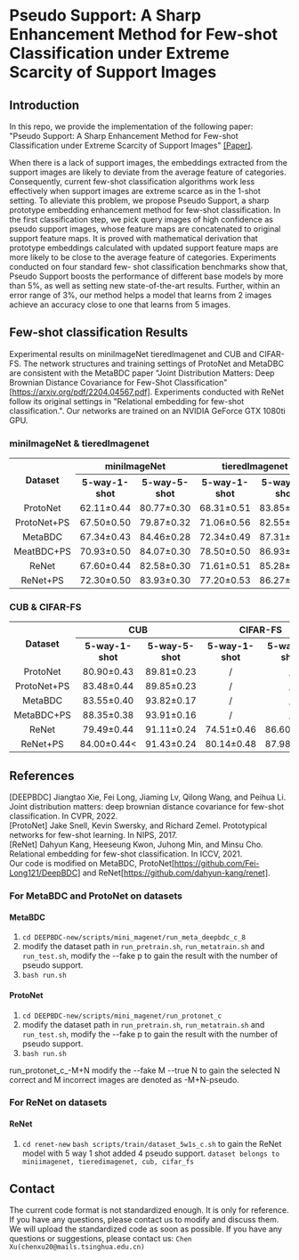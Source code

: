 # Pseudo Support: A Sharp Enhancement Method for Few-shot Classification under Extreme Scarcity of Support Images



## Introduction
In this repo, we provide the implementation of the following paper:<br>
"Pseudo Support: A Sharp Enhancement Method for Few-shot Classification under Extreme Scarcity of Support Images"  [[Paper]]().

 When there is a lack of support images, the embeddings extracted from the support images are likely to deviate from the average feature of categories. Consequently, current few-shot classification algorithms work less effectively when support images are extreme scarce as in the 1-shot setting. To alleviate this problem, we propose Pseudo Support, a sharp prototype embedding enhancement method for few-shot classification. In the first classification step, we pick query images of high confidence as pseudo support images, whose feature maps are concatenated to original support feature maps. It is proved with mathematical derivation that prototype embeddings calculated with updated support feature maps are more likely to be close to the average feature of categories. Experiments conducted on four standard few- shot classification benchmarks show that, Pseudo Support boosts the performance of different base models by more than 5%, as well as setting new state-of-the-art results. Further, within an error range of 3%, our method helps a model that learns from 2 images achieve an accuracy close to one that learns from 5 images.


## Few-shot classification Results
Experimental results on miniImageNet tieredImagenet and CUB and CIFAR-FS. The network structures and training settings of ProtoNet and MetaDBC are consistent with the MetaBDC paper "Joint Distribution Matters: Deep Brownian Distance Covariance for Few-Shot Classification"[https://arxiv.org/pdf/2204.04567.pdf]. Experiments conducted with ReNet follow its original settings in "Relational embedding for few-shot classification.". Our networks are trained on an NVIDIA GeForce GTX 1080ti GPU.
### miniImageNet & tieredImagenet
<table>
         <tr>
             <th rowspan="2" style="text-align:center;">Dataset</th>
             <th colspan="2" style="text-align:center;">miniImageNet</th>
             <th colspan="2" style="text-align:center;">tieredImagenet</th>
         </tr>
         <tr>
             <th colspan="1" style="text-align:center;">5-way-1-shot</th>
             <th colspan="1" style="text-align:center;">5-way-5-shot</th>
             <th colspan="1" style="text-align:center;">5-way-1-shot</th>
             <th colspan="1" style="text-align:center;">5-way-5-shot</th>
         </tr>
         <tr>
             <td style="text-align:center">ProtoNet</td>
             <td style="text-align:center;">62.11±0.44</td>
             <td style="text-align:center;">80.77±0.30</td>
             <td style="text-align:center;">68.31±0.51</td>
             <td style="text-align:center;">83.85±0.36</td>
         </tr>
         <tr>
             <td style="text-align:center">ProtoNet+PS</td>
             <td style="text-align:center;">67.50±0.50</td>
             <td style="text-align:center;">79.87±0.32</td>
             <td style="text-align:center;">71.06±0.56</td>
             <td style="text-align:center;">82.55±0.37</td>
         </tr>
         <tr>
             <td style="text-align:center">MetaBDC</td>
             <td style="text-align:center;">67.34±0.43</td>
             <td style="text-align:center;">84.46±0.28</td>
             <td style="text-align:center;">72.34±0.49</td>
             <td style="text-align:center;">87.31±0.32</td>
         </tr>
         <tr>
             <td style="text-align:center">MeatBDC+PS</td>
             <td style="text-align:center;">70.93±0.50</td>
             <td style="text-align:center;">84.07±0.30</td>
             <td style="text-align:center;">78.50±0.50</td>
             <td style="text-align:center;">86.93±0.33</td>
         </tr>
         <tr>
             <td style="text-align:center">ReNet</td>
             <td style="text-align:center;">67.60±0.44</td>
             <td style="text-align:center;">82.58±0.30</td>
             <td style="text-align:center;">71.61±0.51</td>
             <td style="text-align:center;">85.28±0.35</td>
         </tr>
         <tr>
             <td style="text-align:center">ReNet+PS</td>
             <td style="text-align:center;">72.30±0.50</td>
             <td style="text-align:center;">83.93±0.30</td>
             <td style="text-align:center;">77.20±0.53</td>
             <td style="text-align:center;">86.27±0.34</td>
         </tr>
</table>


### CUB & CIFAR-FS
<table>
         <tr>
             <th rowspan="2" style="text-align:center;">Dataset</th>
             <th colspan="2" style="text-align:center;">CUB</th>
             <th colspan="2" style="text-align:center;">CIFAR-FS</th>
         </tr>
         <tr>
             <th colspan="1" style="text-align:center;">5-way-1-shot</th>
             <th colspan="1" style="text-align:center;">5-way-5-shot</th>
             <th colspan="1" style="text-align:center;">5-way-1-shot</th>
             <th colspan="1" style="text-align:center;">5-way-5-shot</th>
         </tr>
         <tr>
             <td style="text-align:center">ProtoNet</td>
             <td style="text-align:center;">80.90±0.43</td>
             <td style="text-align:center;">89.81±0.23</td>
             <td style="text-align:center;">/</td>
             <td style="text-align:center;">/</td>
         </tr>
         <tr>
             <td style="text-align:center">ProtoNet+PS</td>
             <td style="text-align:center;">83.48±0.44</td>
             <td style="text-align:center;">89.85±0.23</td>
             <td style="text-align:center;">/</td>
             <td style="text-align:center;">/</td>
         </tr>
         <tr>
             <td style="text-align:center">MetaBDC</td>
             <td style="text-align:center;">83.55±0.40</td>
             <td style="text-align:center;">93.82±0.17</td>
             <td style="text-align:center;">/</td>
             <td style="text-align:center;">/</td>
         </tr>
         <tr>
             <td style="text-align:center">MetaBDC+PS</td>
             <td style="text-align:center;">88.35±0.38</td>
             <td style="text-align:center;">93.91±0.16</td>
             <td style="text-align:center;">/</td>
             <td style="text-align:center;">/</td>
         </tr>
         <tr>
             <td style="text-align:center">ReNet</td>
             <td style="text-align:center;">79.49±0.44</td>
             <td style="text-align:center;">91.11±0.24</td>
             <td style="text-align:center;">74.51±0.46</td>
             <td style="text-align:center;">86.60±0.32</td>
         </tr>
         <tr>
             <td style="text-align:center">ReNet+PS</td>
             <td style="text-align:center;">84.00±0.44<</td>
             <td style="text-align:center;">91.43±0.24</td>
             <td style="text-align:center;">80.14±0.48</td>
             <td style="text-align:center;">87.98±0.31</td>
         </tr>
</table>

## References
[DEEPBDC] Jiangtao Xie, Fei Long, Jiaming Lv, Qilong Wang, and Peihua Li. Joint distribution matters: deep brownian distance covariance for few-shot classification. In CVPR, 2022. <br>
[ProtoNet] Jake Snell, Kevin Swersky, and Richard Zemel. Prototypical networks for few-shot learning. In NIPS, 2017.<br>
[ReNet] Dahyun Kang, Heeseung Kwon, Juhong Min, and Minsu Cho. Relational embedding for few-shot classification. In ICCV, 2021.<br> 
Our code is modified on MetaBDC, ProtoNet[https://github.com/Fei-Long121/DeepBDC] and ReNet[https://github.com/dahyun-kang/renet]. 


### **For MetaBDC and ProtoNet on datasets**
#### MetaBDC
1. `cd DEEPBDC-new/scripts/mini_magenet/run_meta_deepbdc_c_8`
2.  modify the dataset path in `run_pretrain.sh`, `run_metatrain.sh` and `run_test.sh`, modify the --fake p to gain the result with the number of pseudo support.
3. `bash run.sh`
#### ProtoNet
1. `cd DEEPBDC-new/scripts/mini_magenet/run_protonet_c`
2.  modify the dataset path in `run_pretrain.sh`, `run_metatrain.sh` and `run_test.sh`, modify the --fake p to gain the result with the number of pseudo support.
3. `bash run.sh`

run_protonet_c_-M+N modify the --fake M --true N to gain the selected N correct and M incorrect images are denoted as -M+N-pseudo.

### **For ReNet on datasets**
#### ReNet
1. `cd renet-new`
`bash scripts/train/dataset_5w1s_c.sh` to gain the ReNet model with 5 way 1 shot added 4 pseudo support.
`dataset belongs to miniimagenet, tieredimagenet, cub, cifar_fs`



## Contact
The current code format is not standardized enough. It is only for reference. If you have any questions, please contact us to modify and discuss them. We will upload the standardized code as soon as possible. If you have any questions or suggestions, please contact us:
`Chen Xu(chenxu20@mails.tsinghua.edu.cn)`<br>





